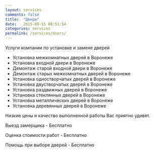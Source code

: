 ```yaml
---
layout: services
comments: false
title:  "Двери"
date:   2015-09-15 00:51:54
categories: services
permalink: /services/doors/
---
```


Услуги компании по установке и замене дверей

- Установка межкомнатных дверей в Воронеже
- Установка входной двери в Воронеже
- Демонтаж старой входной двери в Воронеже
- Демонтаж старых межкомнатных дверей в Воронеже
- Установка одностворчатых дверей в Воронеже
- Установка двустворчатых дверей в Воронеже
- Установка раздвижных дверей в Воронеже
- Установка стеклянных дверей в Воронеже
- Установка металлических дверей в Воронеже
- Установка деревянных дверей в Воронеже

Низкие цены и качество выполненной работы Вас приятно удивят.

Выезд замерщика - Бесплатно

Оценка стоимости работ - Бесплатно

Помощь при выборе дверей - Бесплатно